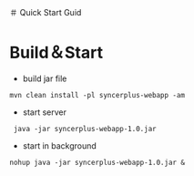＃ Quick Start Guid

# Build＆Start

* build jar file
```shell script
mvn clean install -pl syncerplus-webapp -am
```

* start server
```shell script
 java -jar syncerplus-webapp-1.0.jar
```
* start in background
```shell script
nohup java -jar syncerplus-webapp-1.0.jar &
```    

   